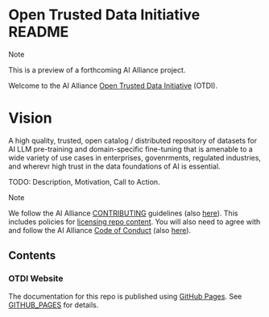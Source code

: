# Open Trusted Data Initiative README

> [!NOTE]
> This is a preview of a forthcoming AI Alliance project.

Welcome to the AI Alliance [Open Trusted Data Initiative](https://the-ai-alliance.github.io/open-trusted-data-initiative/) (OTDI).

# Vision
A high quality, trusted, open catalog / distributed repository of datasets for AI LLM pre-training and domain-specific fine-tuning that is amenable to a wide variety of use cases in enterprises, govenrments, regulated industries, and wherevr high trust in the data foundations of AI is essential.


TODO: Description, Motivation, Call to Action.

> [!NOTE]
> We follow the AI Alliance [CONTRIBUTING](https://github.com/The-AI-Alliance/community/blob/main/CONTRIBUTING.md) guidelines (also [here](CONTRIBUTING.md)). This includes policies for [licensing repo content](CONTRIBUTING.md#licenses). You will also need to agree with and follow the AI Alliance [Code of Conduct](https://github.com/The-AI-Alliance/community/blob/main/CODE_OF_CONDUCT.md) (also [here](CODE_OF_CONDUCT.md)). 

## Contents

### OTDI Website

The documentation for this repo is published using [GitHub Pages](https://pages.github.com/). See [GITHUB_PAGES](GITHUB_PAGES.md) for details.
